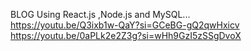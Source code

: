 BLOG Using React.js ,Node.js and MySQL...
<br>
https://youtu.be/Q3ixb1w-QaY?si=GCeBG-gQ2qwHxicv
https://youtu.be/0aPLk2e2Z3g?si=wHh9GzI5zSSgDvoX
